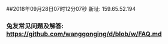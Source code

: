 ##2018年09月28日07时12分07秒 新址: 159.65.52.194
### 兔友常见问题及解答: https://github.com/wanggonging/d/blob/w/FAQ.md

